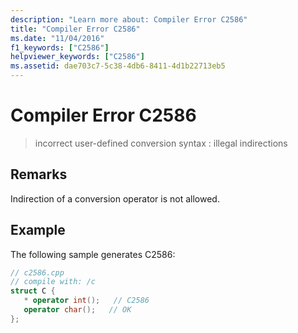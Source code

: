```yaml
---
description: "Learn more about: Compiler Error C2586"
title: "Compiler Error C2586"
ms.date: "11/04/2016"
f1_keywords: ["C2586"]
helpviewer_keywords: ["C2586"]
ms.assetid: dae703c7-5c38-4db6-8411-4d1b22713eb5
---
```

# Compiler Error C2586

> incorrect user-defined conversion syntax : illegal indirections

## Remarks

Indirection of a conversion operator is not allowed.

## Example

The following sample generates C2586:

```cpp
// c2586.cpp
// compile with: /c
struct C {
   * operator int();   // C2586
   operator char();   // OK
};
```
